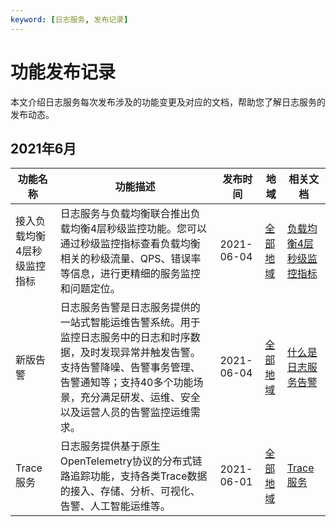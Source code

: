 ```yaml
---
keyword: [日志服务, 发布记录]
---
```


# 功能发布记录

本文介绍日志服务每次发布涉及的功能变更及对应的文档，帮助您了解日志服务的发布动态。

## 2021年6月

|功能名称|功能描述|发布时间|地域|相关文档|
|----|----|----|--|----|
|接入负载均衡4层秒级监控指标|日志服务与负载均衡联合推出负载均衡4层秒级监控功能。您可以通过秒级监控指标查看负载均衡相关的秒级流量、QPS、错误率等信息，进行更精细的服务监控和问题定位。|2021-06-04|[全部地域]()|[负载均衡4层秒级监控指标](/intl.zh-CN/数据采集/云产品日志采集/负载均衡4层秒级监控指标/使用前须知.md)|
|新版告警|日志服务告警是日志服务提供的一站式智能运维告警系统。用于监控日志服务中的日志和时序数据，及时发现异常并触发告警。支持告警降噪、告警事务管理、告警通知等；支持40多个功能场景，充分满足研发、运维、安全以及运营人员的告警监控运维需求。|2021-06-04|[全部地域]()|[什么是日志服务告警](/intl.zh-CN/告警/告警（新版）/功能简介/什么是日志服务告警.md)|
|Trace服务|日志服务提供基于原生OpenTelemetry协议的分布式链路追踪功能，支持各类Trace数据的接入、存储、分析、可视化、告警、人工智能运维等。|2021-06-01|[全部地域]()|[Trace服务](/intl.zh-CN/Trace服务/使用前须知.md)|

